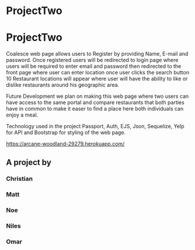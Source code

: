 # ProjectTwo
# ProjectTwo

Coalesce web page allows users to Register by providing Name, E-mail and password. Once registered users will be redirected to login page where users will be required to enter email and password then redirected to the front page where user can enter location once user clicks the search button 10 Restaurant locations will appear where user will have the ability to like or dislike restaurants around his geographic area. 

Future Development we plan on making this web page where two users can have access to the same portal and compare restaurants that both parties have in common to make it easer to find a place here both individuals can enjoy a meal. 

Technology used in the project Passport, Auth, EJS, Json, Sequelize, Yelp for API and Bootstrap for styling of the web page. 

https://arcane-woodland-29279.herokuapp.com/

## A project by
### Christian
### Matt
### Noe
### Niles
### Omar